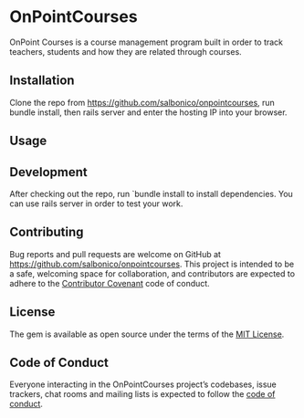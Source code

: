 # OnPointCourses

OnPoint Courses is a course management program built in order to track teachers, students and how they are related through courses.

## Installation
Clone the repo from https://github.com/salbonico/onpointcourses, run bundle install, then rails server and enter the hosting IP into your browser.


## Usage
 

## Development

After checking out the repo, run `bundle install to install dependencies. You can use rails server in order to test your work. 


## Contributing

Bug reports and pull requests are welcome on GitHub at https://github.com/salbonico/onpointcourses. This project is intended to be a safe, welcoming space for collaboration, and contributors are expected to adhere to the [Contributor Covenant](http://contributor-covenant.org) code of conduct.

## License

The gem is available as open source under the terms of the [MIT License](https://opensource.org/licenses/MIT).

## Code of Conduct

Everyone interacting in the OnPointCourses project’s codebases, issue trackers, chat rooms and mailing lists is expected to follow the [code of conduct](https://github.com/salbonico/onpointcourses/blob/master/CODE_OF_CONDUCT.md).
